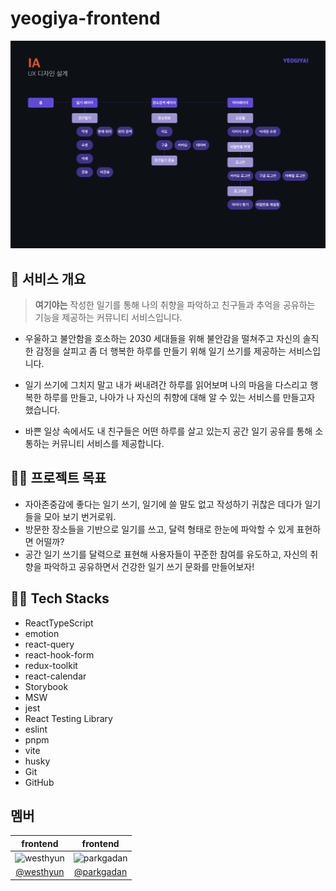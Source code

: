 # yeogiya-frontend

![IA](./public/images/readme-ia.png)

## 📌 서비스 개요

> **여기야는** 작성한 일기를 통해 나의 취향을 파악하고 친구들과 추억을 공유하는 기능을 제공하는 커뮤니티 서비스입니다.

- 우울하고 불안함을 호소하는 2030 세대들을 위해 불안감을 떨쳐주고 자신의 솔직한 감정을 살피고 좀 더 행복한 하루를 만들기 위해 일기 쓰기를 제공하는 서비스입니다.

- 일기 쓰기에 그치지 말고 내가 써내려간 하루를 읽어보며 나의 마음을 다스리고 행복한 하루를 만들고, 나아가 나 자신의 취향에 대해 알 수 있는 서비스를 만들고자 했습니다.

- 바쁜 일상 속에서도 내 친구들은 어떤 하루를 살고 있는지 공간 일기 공유를 통해 소통하는 커뮤니티 서비스를 제공합니다.

## 🙋‍♀️ 프로젝트 목표

- 자아존중감에 좋다는 일기 쓰기, 일기에 쓸 말도 없고 작성하기 귀찮은 데다가 일기들을 모아 보기 번거로워.
- 방문한 장소들을 기반으로 일기를 쓰고, 달력 형태로 한눈에 파악할 수 있게 표현하면 어떨까?
- 공간 일기 쓰기를 달력으로 표현해 사용자들이 꾸준한 참여를 유도하고, 자신의 취향을 파악하고 공유하면서 건강한 일기 쓰기 문화를 만들어보자!

## 👩‍💻 Tech Stacks

- ReactTypeScript
- emotion
- react-query
- react-hook-form
- redux-toolkit
- react-calendar
- Storybook
- MSW
- jest
- React Testing Library
- eslint
- pnpm
- vite
- husky
- Git
- GitHub

## 멤버

|                                              frontend                                              |                                              frontend                                               |
| :------------------------------------------------------------------------------------------------: | :-------------------------------------------------------------------------------------------------: |
| <img src="https://avatars.githubusercontent.com/u/90893579?s=200&v=4" width=100px alt="westhyun"/> | <img src="https://avatars.githubusercontent.com/u/90893596?s=200&v=4" width=100px alt="parkgadan"/> |
|                              [@westhyun](https://github.com/westhyun)                              |                             [@parkgadan](https://github.com/parkgadan)                              |
